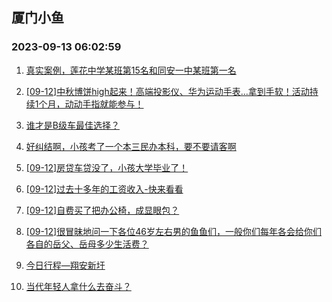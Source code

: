 ## 厦门小鱼 
### 2023-09-13 06:02:59

1. [真实案例，莲花中学某班第15名和同安一中某班第一名](http://bbs.xmfish.com/read-htm-tid-18070870.html)

2. [[09-12]中秋博饼high起来！高端投影仪、华为运动手表…拿到手软！活动持续1个月，动动手指就能参与！](http://bbs.xmfish.com/read-htm-tid-18071009.html)

3. [谁才是B级车最佳选择？](http://bbs.xmfish.com/read-htm-tid-18070617.html)

4. [好纠结啊，小孩考了一个本三民办本科，要不要请客啊](http://bbs.xmfish.com/read-htm-tid-18070826.html)

5. [[09-12]房贷车贷没了，小孩大学毕业了！](http://bbs.xmfish.com/read-htm-tid-18070908.html)

6. [[09-12]过去十多年的工资收入-快来看看](http://bbs.xmfish.com/read-htm-tid-18070793.html)

7. [[09-12]自费买了把办公椅，成显眼包？](http://bbs.xmfish.com/read-htm-tid-18070958.html)

8. [[09-12]很冒昧地问一下各位46岁左右男的鱼鱼们，一般你们每年各会给你们各自的岳父、岳母多少生活费？](http://bbs.xmfish.com/read-htm-tid-18070828.html)

9. [今日行程—翔安新圩](http://bbs.xmfish.com/read-htm-tid-18070733.html)

10. [当代年轻人拿什么去奋斗？](http://bbs.xmfish.com/read-htm-tid-18070772.html)

